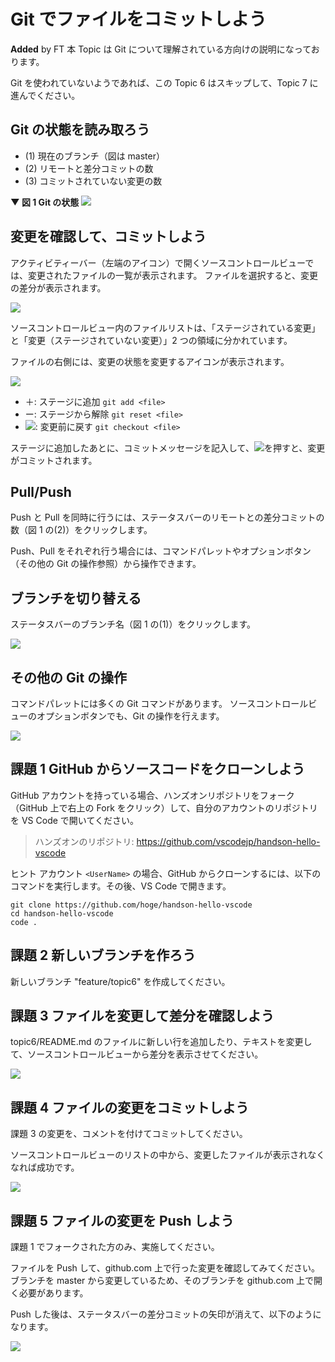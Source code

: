# Git でファイルをコミットしよう
**Added** by FT
本 Topic は Git について理解されている方向けの説明になっております。

Git を使われていないようであれば、この Topic 6 はスキップして、Topic 7 に進んでください。

## Git の状態を読み取ろう

- (1) 現在のブランチ（図は master）
- (2) リモートと差分コミットの数
- (3) コミットされていない変更の数

**▼ 図 1 Git の状態**
![](img/statusbar.png)

## 変更を確認して、コミットしよう

アクティビティーバー（左端のアイコン）で開くソースコントロールビューでは、変更されたファイルの一覧が表示されます。
ファイルを選択すると、変更の差分が表示されます。

![](img/diff.png)

ソースコントロールビュー内のファイルリストは、「ステージされている変更」と「変更（ステージされていない変更）」2 つの領域に分かれています。

ファイルの右側には、変更の状態を変更するアイコンが表示されます。

![](img/git_action.png)

- ＋: ステージに追加 `git add <file>`
- ー: ステージから解除 `git reset <file>`
- ![](img/revert.png): 変更前に戻す `git checkout <file>`

ステージに追加したあとに、コミットメッセージを記入して、![](commit.png)を押すと、変更がコミットされます。

## Pull/Push

Push と Pull を同時に行うには、ステータスバーのリモートとの差分コミットの数（図 1 の(2)）をクリックします。

Push、Pull をそれぞれ行う場合には、コマンドパレットやオプションボタン（その他の Git の操作参照）から操作できます。

## ブランチを切り替える

ステータスバーのブランチ名（図 1 の(1)）をクリックします。

![](img/branch.png)

## その他の Git の操作

コマンドパレットには多くの Git コマンドがあります。
ソースコントロールビューのオプションボタンでも、Git の操作を行えます。

![](img/other_command.png)

## 課題 1 GitHub からソースコードをクローンしよう

GitHub アカウントを持っている場合、ハンズオンリポジトリをフォーク（GitHub 上で右上の Fork をクリック）して、自分のアカウントのリポジトリを VS Code で開いてください。

> ハンズオンのリポジトリ: https://github.com/vscodejp/handson-hello-vscode

ヒント アカウント `<UserName>` の場合、GitHub からクローンするには、以下のコマンドを実行します。その後、VS Code で開きます。

```
git clone https://github.com/hoge/handson-hello-vscode
cd handson-hello-vscode
code .
```

## 課題 2 新しいブランチを作ろう

新しいブランチ "feature/topic6" を作成してください。

## 課題 3 ファイルを変更して差分を確認しよう

topic6/README.md のファイルに新しい行を追加したり、テキストを変更して、ソースコントロールビューから差分を表示させてください。

![](img/task3.png)

## 課題 4 ファイルの変更をコミットしよう

課題 3 の変更を、コメントを付けてコミットしてください。

ソースコントロールビューのリストの中から、変更したファイルが表示されなくなれば成功です。

![](img/after_commit.png)

## 課題 5 ファイルの変更を Push しよう

課題 1 でフォークされた方のみ、実施してください。

ファイルを Push して、github.com 上で行った変更を確認してみてください。ブランチを master から変更しているため、そのブランチを github.com 上で開く必要があります。

Push した後は、ステータスバーの差分コミットの矢印が消えて、以下のようになります。

![](img/after_push.png)
